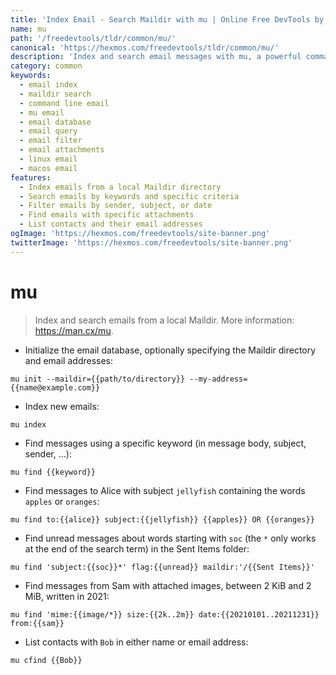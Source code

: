 ```yaml
---
title: 'Index Email - Search Maildir with mu | Online Free DevTools by Hexmos'
name: mu
path: '/freedevtools/tldr/common/mu/'
canonical: 'https://hexmos.com/freedevtools/tldr/common/mu/'
description: 'Index and search email messages with mu, a powerful command-line tool for Maildir. Find emails by keywords, sender, date, and attachments. Free online tool, no registration required.'
category: common
keywords:
  - email index
  - maildir search
  - command line email
  - mu email
  - email database
  - email query
  - email filter
  - email attachments
  - linux email
  - macos email
features:
  - Index emails from a local Maildir directory
  - Search emails by keywords and specific criteria
  - Filter emails by sender, subject, or date
  - Find emails with specific attachments
  - List contacts and their email addresses
ogImage: 'https://hexmos.com/freedevtools/site-banner.png'
twitterImage: 'https://hexmos.com/freedevtools/site-banner.png'
---
```


# mu

> Index and search emails from a local Maildir.
> More information: <https://man.cx/mu>.

- Initialize the email database, optionally specifying the Maildir directory and email addresses:

`mu init --maildir={{path/to/directory}} --my-address={{name@example.com}}`

- Index new emails:

`mu index`

- Find messages using a specific keyword (in message body, subject, sender, ...):

`mu find {{keyword}}`

- Find messages to Alice with subject `jellyfish` containing the words `apples` or `oranges`:

`mu find to:{{alice}} subject:{{jellyfish}} {{apples}} OR {{oranges}}`

- Find unread messages about words starting with `soc` (the `*` only works at the end of the search term) in the Sent Items folder:

`mu find 'subject:{{soc}}*' flag:{{unread}} maildir:'/{{Sent Items}}'`

- Find messages from Sam with attached images, between 2 KiB and 2 MiB, written in 2021:

`mu find 'mime:{{image/*}} size:{{2k..2m}} date:{{20210101..20211231}} from:{{sam}}`

- List contacts with `Bob` in either name or email address:

`mu cfind {{Bob}}`
